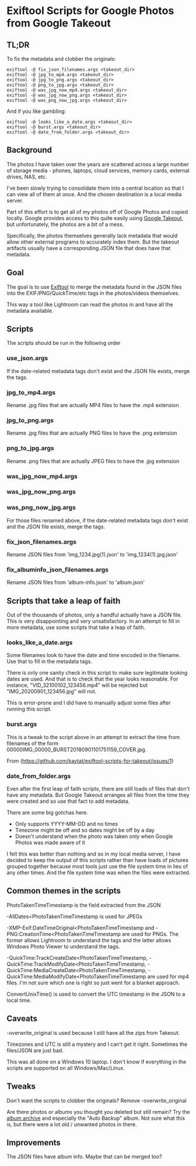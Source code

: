 # Exiftool Scripts for Google Photos from Google Takeout
## TL;DR
To fix the metadata and clobber the originals:
```
exiftool -@ fix_json_filenames.args <takeout_dir>
exiftool -@ jpg_to_mp4.args <takeout_dir>
exiftool -@ jpg_to_png.args <takeout_dir>
exiftool -@ png_to_jpg.args <takeout_dir>
exiftool -@ was_jpg_now_mp4.args <takeout_dir>
exiftool -@ was_jpg_now_png.args <takeout_dir>
exiftool -@ was_png_now_jpg.args <takeout_dir>
```

And if you like gambling:
```
exiftool -@ looks_like_a_date.args <takeout_dir>
exiftool -@ burst.args <takeout_dir>
exiftool -@ date_from_folder.args <takeout_dir>
```

## Background
The photos I have taken over the years are scattered across a large number of
storage media - phones, laptops, cloud services, memory cards, external drives,
NAS, etc.

I've been slowly trying to consolidate them into a central location so that I
can view all of them at once. And the chosen destination is a local media
server.

Part of this effort is to get all of my photos off of Google Photos and copied
locally. Google provides access to this quite easily using
[Google Takeout](https://support.google.com/accounts/answer/3024190?hl=en), but
unfortunately, the photos are a bit of a mess.

Specifically, the photos themselves generally lack metadata that would allow
other external programs to accurately index them. But the takeout artifacts
usually have a corresponding JSON file that does have that metadata.

## Goal
The goal is to use [Exiftool](http://exiftool.org/) to merge the metadata found
in the JSON files into the EXIF/PNG/QuickTime/etc tags in the photos/videos
themselves.

This way a tool like Lightroom can read the photos in and have all the
metadata available.

## Scripts
The scripts should be run in the following order

### use_json.args
If the date-related metadata tags don't exist and the JSON file exists, merge
the tags.

### jpg_to_mp4.args
Rename .jpg files that are actually MP4 files to have the .mp4 extension

### jpg_to_png.args
Rename .jpg files that are actually PNG files to have the .png extension

### png_to_jpg.args
Rename .png files that are actually JPEG files to have the .jpg extension

### was_jpg_now_mp4.args
### was_jpg_now_png.args
### was_png_now_jpg.args
For those files renamed above, if the date-related metadata tags don't exist and
the JSON file exists, merge the tags.

### fix_json_filenames.args
Rename JSON files from 'img_1234.jpg(1).json' to 'img_1234(1).jpg.json'

### fix_albuminfo_json_filenames.args
Rename JSON files from 'album-info.json' to 'album.json'

## Scripts that take a leap of faith
Out of the thousands of photos, only a handful actually have a JSON file. This
is very disappointing and very unsatisfactory. In an attempt to fill in more
metadata, use some scripts that take a leap of faith.

### looks_like_a_date.args
Some filenames look to have the date and time encoded in the filename. Use that
to fill in the metadata tags.

There is only one sanity check in this script to make sure legitimate looking
dates are used. And that is to check that the year looks reasonable. For
instance, "VID_32100102_123456.mp4" will be rejected but
"IMG_20200901_123456.jpg" will not.

This is error-prone and I did have to manually adjust some files after running
this script.

### burst.args
This is a tweak to the script above in an attempt to extract the time from
filenames of the form 00000IMG_00000_BURST20180901101751159_COVER.jpg.

From (https://github.com/kaytat/exiftool-scripts-for-takeout/issues/1)

### date_from_folder.args
Even after the first leap of faith scripts, there are still loads of files that
don't have any metadata. But Google Takeout arranges all files from the time
they were created and so use that fact to add metadata.

There are some big gotchas here.

* Only supports YYYY-MM-DD and no times
* Timezone might be off and so dates might be off by a day
* Doesn't understand when the photo was taken only when Google Photos was made
aware of it

I felt this was better than nothing and so in my local media server, I have
decided to keep the output of this scripts rather than have loads of pictures
grouped together because most tools just use the file system time in lieu of any
other times. And the file system time was when the files were extracted.

## Common themes in the scripts
PhotoTakenTimeTimestamp is the field extracted from the JSON

-AllDates<PhotoTakenTimeTimestamp is used for JPEGs

-XMP-Exif:DateTimeOriginal<PhotoTakenTimeTimestamp and
-PNG:CreationTime<PhotoTakenTimeTimestamp are used for PNGs. The former allows
Lightroom to understand the tags and the latter allows Windows Photo Viewer
to understand the tags.

-QuickTime:TrackCreateDate<PhotoTakenTimeTimestamp,
-QuickTime:TrackModifyDate<PhotoTakenTimeTimestamp,
-QuickTime:MediaCreateDate<PhotoTakenTimeTimestamp,
-QuickTime:MediaModifyDate<PhotoTakenTimeTimestamp are used for mp4 files. I'm
not sure which one is right so just went for a blanket approach.

ConvertUnixTime() is used to convert the UTC timestamp in the JSON to a local
time.

## Caveats
-overwrite_original is used because I still have all the zips from Takeout.

Timezones and UTC is still a mystery and I can't get it right. Sometimes
the files/JSON are just bad.

This was all done on a Windows 10 laptop. I don't know if everything in the
scripts are supported on all Windows/Mac/Linux.

## Tweaks
Don't want the scripts to clobber the originals? Remove -overwrite_original

Are there photos or albums you thought you deleted but still remain? Try
the [album archive](https://get.google.com/albumarchive) and especially the
"Auto Backup" album. Not sure what this is, but there were a lot old / unwanted
photos in there.

## Improvements
The JSON files have album info. Maybe that can be merged too?
